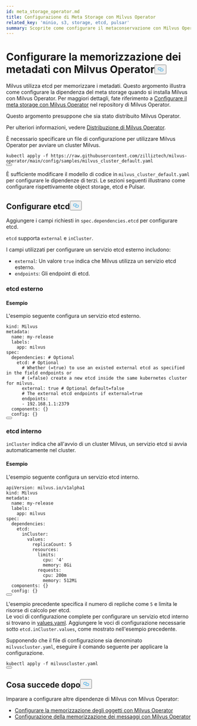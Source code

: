 ```yaml
---
id: meta_storage_operator.md
title: Configurazione di Meta Storage con Milvus Operator
related_key: 'minio, s3, storage, etcd, pulsar'
summary: Scoprite come configurare il metaconservazione con Milvus Operator.
---
```

<h1 id="Configure-Meta-Storage-with-Milvus-Operator" class="common-anchor-header">Configurare la memorizzazione dei metadati con Milvus Operator<button data-href="#Configure-Meta-Storage-with-Milvus-Operator" class="anchor-icon" translate="no">
      <svg translate="no"
        aria-hidden="true"
        focusable="false"
        height="20"
        version="1.1"
        viewBox="0 0 16 16"
        width="16"
      >
        <path
          fill="#0092E4"
          fill-rule="evenodd"
          d="M4 9h1v1H4c-1.5 0-3-1.69-3-3.5S2.55 3 4 3h4c1.45 0 3 1.69 3 3.5 0 1.41-.91 2.72-2 3.25V8.59c.58-.45 1-1.27 1-2.09C10 5.22 8.98 4 8 4H4c-.98 0-2 1.22-2 2.5S3 9 4 9zm9-3h-1v1h1c1 0 2 1.22 2 2.5S13.98 12 13 12H9c-.98 0-2-1.22-2-2.5 0-.83.42-1.64 1-2.09V6.25c-1.09.53-2 1.84-2 3.25C6 11.31 7.55 13 9 13h4c1.45 0 3-1.69 3-3.5S14.5 6 13 6z"
        ></path>
      </svg>
    </button></h1><p>Milvus utilizza etcd per memorizzare i metadati. Questo argomento illustra come configurare la dipendenza del meta storage quando si installa Milvus con Milvus Operator. Per maggiori dettagli, fate riferimento a <a href="https://github.com/zilliztech/milvus-operator/blob/main/docs/administration/manage-dependencies/meta-storage.md">Configurare il meta storage con Milvus Operator</a> nel repository di Milvus Operator.</p>
<p>Questo argomento presuppone che sia stato distribuito Milvus Operator.</p>
<div class="alert note">Per ulteriori informazioni, vedere <a href="https://milvus.io/docs/v2.2.x/install_cluster-milvusoperator.md">Distribuzione di Milvus Operator</a>. </div>
<p>È necessario specificare un file di configurazione per utilizzare Milvus Operator per avviare un cluster Milvus.</p>
<pre><code translate="no" class="language-YAML">kubectl apply -f <span class="hljs-attr">https</span>:<span class="hljs-comment">//raw.githubusercontent.com/zilliztech/milvus-operator/main/config/samples/milvus_cluster_default.yaml</span>
<button class="copy-code-btn"></button></code></pre>
<p>È sufficiente modificare il modello di codice in <code translate="no">milvus_cluster_default.yaml</code> per configurare le dipendenze di terzi. Le sezioni seguenti illustrano come configurare rispettivamente object storage, etcd e Pulsar.</p>
<h2 id="Configure-etcd" class="common-anchor-header">Configurare etcd<button data-href="#Configure-etcd" class="anchor-icon" translate="no">
      <svg translate="no"
        aria-hidden="true"
        focusable="false"
        height="20"
        version="1.1"
        viewBox="0 0 16 16"
        width="16"
      >
        <path
          fill="#0092E4"
          fill-rule="evenodd"
          d="M4 9h1v1H4c-1.5 0-3-1.69-3-3.5S2.55 3 4 3h4c1.45 0 3 1.69 3 3.5 0 1.41-.91 2.72-2 3.25V8.59c.58-.45 1-1.27 1-2.09C10 5.22 8.98 4 8 4H4c-.98 0-2 1.22-2 2.5S3 9 4 9zm9-3h-1v1h1c1 0 2 1.22 2 2.5S13.98 12 13 12H9c-.98 0-2-1.22-2-2.5 0-.83.42-1.64 1-2.09V6.25c-1.09.53-2 1.84-2 3.25C6 11.31 7.55 13 9 13h4c1.45 0 3-1.69 3-3.5S14.5 6 13 6z"
        ></path>
      </svg>
    </button></h2><p>Aggiungere i campi richiesti in <code translate="no">spec.dependencies.etcd</code> per configurare etcd.</p>
<p><code translate="no">etcd</code> supporta <code translate="no">external</code> e <code translate="no">inCluster</code>.</p>
<p>I campi utilizzati per configurare un servizio etcd esterno includono:</p>
<ul>
<li><code translate="no">external</code>: Un valore <code translate="no">true</code> indica che Milvus utilizza un servizio etcd esterno.</li>
<li><code translate="no">endpoints</code>: Gli endpoint di etcd.</li>
</ul>
<h3 id="External-etcd" class="common-anchor-header">etcd esterno</h3><h4 id="Example" class="common-anchor-header">Esempio</h4><p>L'esempio seguente configura un servizio etcd esterno.</p>
<pre><code translate="no" class="language-YAML">kind: Milvus
metadata:
  name: my-release
  labels:
    app: milvus
spec:
  dependencies: <span class="hljs-comment"># Optional</span>
    etcd: <span class="hljs-comment"># Optional</span>
      <span class="hljs-comment"># Whether (=true) to use an existed external etcd as specified in the field endpoints or </span>
      <span class="hljs-comment"># (=false) create a new etcd inside the same kubernetes cluster for milvus.</span>
      external: true <span class="hljs-comment"># Optional default=false</span>
      <span class="hljs-comment"># The external etcd endpoints if external=true</span>
      endpoints:
      - <span class="hljs-number">192.168</span><span class="hljs-number">.1</span><span class="hljs-number">.1</span>:<span class="hljs-number">2379</span>
  components: {}
  config: {}
<button class="copy-code-btn"></button></code></pre>
<h3 id="Internal-etcd" class="common-anchor-header">etcd interno</h3><p><code translate="no">inCluster</code> indica che all'avvio di un cluster Milvus, un servizio etcd si avvia automaticamente nel cluster.</p>
<h4 id="Example" class="common-anchor-header">Esempio</h4><p>L'esempio seguente configura un servizio etcd interno.</p>
<pre><code translate="no" class="language-YAML">apiVersion: milvus.io/v1alpha1
kind: Milvus
metadata:
  name: my-release
  labels:
    app: milvus
spec:
  dependencies:
    etcd:
      inCluster:
        values:
          replicaCount: 5
          resources:
            limits: 
              cpu: <span class="hljs-string">&#x27;4&#x27;</span>
              memory: 8Gi
            requests:
              cpu: 200m
              memory: 512Mi
  components: {}
  config: {}              
<button class="copy-code-btn"></button></code></pre>
<div class="alert note">L'esempio precedente specifica il numero di repliche come <code translate="no">5</code> e limita le risorse di calcolo per etcd.</div>
<div class="alert note">Le voci di configurazione complete per configurare un servizio etcd interno si trovano in <a href="https://github.com/bitnami/charts/blob/ba6f8356e725a8342fe738a3b73ae40d5488b2ad/bitnami/etcd/values.yaml">values.yaml</a>. Aggiungere le voci di configurazione necessarie sotto <code translate="no">etcd.inCluster.values</code>, come mostrato nell'esempio precedente.</div>
<p>Supponendo che il file di configurazione sia denominato <code translate="no">milvuscluster.yaml</code>, eseguire il comando seguente per applicare la configurazione.</p>
<pre><code translate="no" class="language-Shell">kubectl apply -f milvuscluster.yaml
<button class="copy-code-btn"></button></code></pre>
<h2 id="Whats-next" class="common-anchor-header">Cosa succede dopo<button data-href="#Whats-next" class="anchor-icon" translate="no">
      <svg translate="no"
        aria-hidden="true"
        focusable="false"
        height="20"
        version="1.1"
        viewBox="0 0 16 16"
        width="16"
      >
        <path
          fill="#0092E4"
          fill-rule="evenodd"
          d="M4 9h1v1H4c-1.5 0-3-1.69-3-3.5S2.55 3 4 3h4c1.45 0 3 1.69 3 3.5 0 1.41-.91 2.72-2 3.25V8.59c.58-.45 1-1.27 1-2.09C10 5.22 8.98 4 8 4H4c-.98 0-2 1.22-2 2.5S3 9 4 9zm9-3h-1v1h1c1 0 2 1.22 2 2.5S13.98 12 13 12H9c-.98 0-2-1.22-2-2.5 0-.83.42-1.64 1-2.09V6.25c-1.09.53-2 1.84-2 3.25C6 11.31 7.55 13 9 13h4c1.45 0 3-1.69 3-3.5S14.5 6 13 6z"
        ></path>
      </svg>
    </button></h2><p>Imparare a configurare altre dipendenze di Milvus con Milvus Operator:</p>
<ul>
<li><a href="/docs/it/object_storage_operator.md">Configurare la memorizzazione degli oggetti con Milvus Operator</a></li>
<li><a href="/docs/it/message_storage_operator.md">Configurazione della memorizzazione dei messaggi con Milvus Operator</a></li>
</ul>
